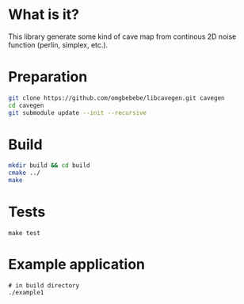 # What is it?
This library generate some kind of cave map from continous 2D noise function (perlin, simplex, etc.).

# Preparation
```bash
git clone https://github.com/omgbebebe/libcavegen.git cavegen
cd cavegen
git submodule update --init --recursive
```

# Build
```bash
mkdir build && cd build
cmake ../
make
```

# Tests
```
make test
```

# Example application
```
# in build directory
./example1
```
